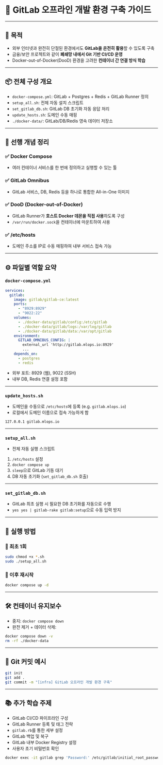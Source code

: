 # 🧱 GitLab 오프라인 개발 환경 구축 가이드

---

## 🎯 목적

- 외부 인터넷과 완전히 단절된 환경에서도 **GitLab을 온전히 활용**할 수 있도록 구축
- 금융/보안 프로젝트와 같이 **폐쇄망 내에서 Git 기반 CI/CD 운영**
- Docker-out-of-Docker(DooD) 환경을 고려한 **컨테이너 간 연결 방식 학습**

---

## 📦 전체 구성 개요

- `docker-compose.yml`: GitLab + Postgres + Redis + GitLab Runner 정의
- `setup_all.sh`: 전체 자동 설치 스크립트
- `set_gitlab_db.sh`: GitLab DB 초기화 자동 응답 처리
- `update_hosts.sh`: 도메인 수동 매핑
- `./docker-data/`: GitLab/DB/Redis 영속 데이터 저장소

---

## 📘 선행 개념 정리

### ✅ Docker Compose
- 여러 컨테이너 서비스를 한 번에 정의하고 실행할 수 있는 툴

### ✅ GitLab Omnibus
- GitLab 서비스, DB, Redis 등을 하나로 통합한 All-in-One 이미지

### ✅ DooD (Docker-out-of-Docker)
- GitLab Runner가 **호스트 Docker 데몬을 직접 사용**하도록 구성
- `/var/run/docker.sock`을 컨테이너에 마운트하여 사용

### ✅ /etc/hosts
- 도메인 주소를 IP로 수동 매핑하여 내부 서비스 접속 가능

---

## ⚙️ 파일별 역할 요약

### `docker-compose.yml`

```yaml
services:
  gitlab:
    image: gitlab/gitlab-ce:latest
    ports:
      - "8929:8929"
      - "9022:22"
    volumes:
      - ./docker-data/gitlab/config:/etc/gitlab
      - ./docker-data/gitlab/logs:/var/log/gitlab
      - ./docker-data/gitlab/data:/var/opt/gitlab
    environment:
      GITLAB_OMNIBUS_CONFIG: |
        external_url 'http://gitlab.mlops.io:8929'
        ...
    depends_on:
      - postgres
      - redis
```

- 외부 포트: 8929 (웹), 9022 (SSH)
- 내부 DB, Redis 연결 설정 포함

---

### `update_hosts.sh`

- 도메인을 수동으로 `/etc/hosts`에 등록 (e.g. `gitlab.mlops.io`)
- 로컬에서 도메인 이름으로 접속 가능하게 함

```bash
127.0.0.1 gitlab.mlops.io
```

---

### `setup_all.sh`

- 전체 자동 실행 스크립트
1. `/etc/hosts` 설정
2. `docker compose up`
3. `sleep`으로 GitLab 기동 대기
4. DB 자동 초기화 (`set_gitlab_db.sh` 호출)

---

### `set_gitlab_db.sh`

- GitLab 최초 실행 시 필요한 DB 초기화를 자동으로 수행
- `yes yes | gitlab-rake gitlab:setup`으로 수동 입력 방지

---

## 🚀 실행 방법

### 🔹 최초 1회

```bash
sudo chmod +x *.sh
sudo ./setup_all.sh
```

### 🔁 이후 재시작

```bash
docker compose up -d
```

---

## 🛠 컨테이너 유지보수

- 중지: `docker compose down`
- 완전 제거 + 데이터 삭제:

```bash
docker compose down -v
rm -rf ./docker-data
```

---

## 💾 Git 커밋 예시

```bash
git init
git add .
git commit -m "[infra] GitLab 오프라인 개발 환경 구축"
```

---

## 📚 추가 학습 주제

- GitLab CI/CD 파이프라인 구성
- GitLab Runner 등록 및 태그 전략
- `gitlab.rb`를 통한 세부 설정
- GitLab 백업 및 복구
- GitLab 내부 Docker Registry 설정
- 사용자 초기 비밀번호 확인

```bash
docker exec -it gitlab grep 'Password:' /etc/gitlab/initial_root_password
```
